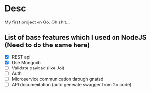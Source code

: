 # Desc
My first project on Go. Oh shit...

## List of base features which I used on NodeJS (Need to do the same here)
 - [x] REST api
 - [x] Use Mongodb
 - [ ] Validate payload (like Joi)
 - [ ] Auth
 - [ ] Microservice communication through gnatsd
 - [ ] API documentation (auto generate swagger from Go code)
